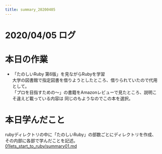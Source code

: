 ```yaml
---
title: summary_20200405
---
```



# 2020/04/05 ログ

# 本日の作業

- 「たのしいRuby 第6版」を見ながらRubyを学習  
大学の図書館で指定図書を借りようとしたところ、借りられていたので代用として。  
「プロを目指すための〜」の書籍をAmazonレビューで見たところ、説明こそ違えど載っている内容は
同じのもようなのでこの本を選択。  

# 本日学んだこと

rubyディレクトリの中に「たのしいRuby」の部数ごとにディレクトリを作成、
その内部に各部で学んだことを記述。  
[01lets_start_to_ruby/summary01.md](https://github.com/Shigi-p/bootcamp/blob/master/ruby/01lets_start_to_ruby/summary01.md)
